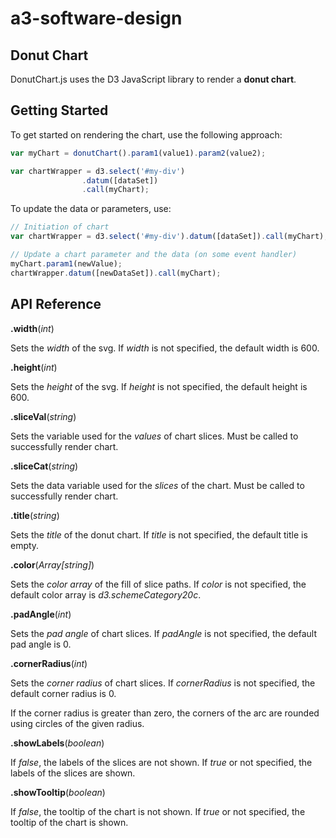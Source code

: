# a3-software-design

## Donut Chart

DonutChart.js uses the D3 JavaScript library to render a **donut chart**.

## Getting Started

To get started on rendering the chart, use the following approach:

```js
var myChart = donutChart().param1(value1).param2(value2);

var chartWrapper = d3.select('#my-div')
                .datum([dataSet]) 
                .call(myChart); 
```
To update the data or parameters, use:

```js
// Initiation of chart
var chartWrapper = d3.select('#my-div').datum([dataSet]).call(myChart); 

// Update a chart parameter and the data (on some event handler)
myChart.param1(newValue);
chartWrapper.datum([newDataSet]).call(myChart);
```

## API Reference

**.width**(*int*)

Sets the *width* of the svg.
If *width* is not specified, the default width is 600.

**.height**(*int*)

Sets the *height* of the svg.
If *height* is not specified, the default height is 600.

**.sliceVal**(*string*)

Sets the variable used for the *values* of chart slices.
Must be called to successfully render chart.

**.sliceCat**(*string*)

Sets the data variable used for the *slices* of the chart.
Must be called to successfully render chart.

**.title**(*string*)

Sets the *title* of the donut chart.
If *title* is not specified, the default title is empty.

**.color**(*Array[string]*)

Sets the *color array* of the fill of slice paths.
If *color* is not specified, the default color array is *d3.schemeCategory20c*.

**.padAngle**(*int*)

Sets the *pad angle* of chart slices.
If *padAngle* is not specified, the default pad angle is 0.

**.cornerRadius**(*int*)

Sets the *corner radius* of chart slices. 
If *cornerRadius* is not specified, the default corner radius is 0.

If the corner radius is greater than zero, the corners of the arc are rounded using circles of the
given radius.

**.showLabels**(*boolean*)

If *false*, the labels of the slices are not shown. If *true* or not specified, the labels of the slices
are shown.

**.showTooltip**(*boolean*)

If *false*, the tooltip of the chart is not shown. If *true* or not specified, the tooltip of the chart
is shown.


